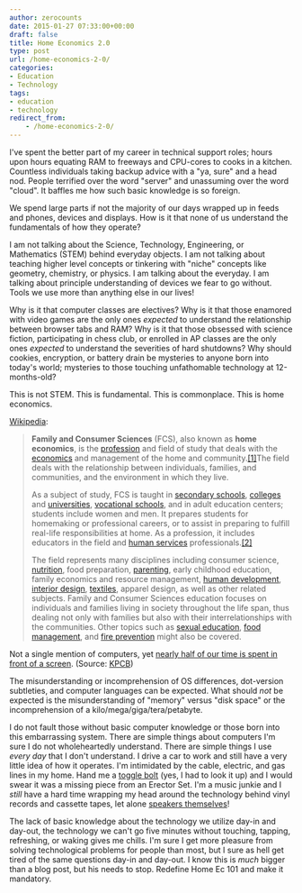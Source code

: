 ```yaml
---
author: zerocounts
date: 2015-01-27 07:33:00+00:00
draft: false
title: Home Economics 2.0
type: post
url: /home-economics-2-0/
categories:
- Education
- Technology
tags:
- education
- technology
redirect_from:
    - /home-economics-2-0/
---
```


I've spent the better part of my career in technical support roles; hours upon hours equating RAM to freeways and CPU-cores to cooks in a kitchen. Countless individuals taking backup advice with a "ya, sure" and a head nod. People terrified over the word "server" and unassuming over the word "cloud". It baffles me how such basic knowledge is so foreign.

We spend large parts if not the majority of our days wrapped up in feeds and phones, devices and displays. How is it that none of us understand the fundamentals of how they operate?

I am not talking about the Science, Technology, Engineering, or Mathematics (STEM) behind everyday objects. I am not talking about teaching higher level concepts or tinkering with "niche" concepts like geometry, chemistry, or physics. I am talking about the everyday. I am talking about principle understanding of devices we fear to go without. Tools we use more than anything else in our lives!

Why is it that computer classes are electives? Why is it that those enamored with video games are the only ones _expected_ to understand the relationship between browser tabs and RAM? Why is it that those obsessed with science fiction, participating in chess club, or enrolled in AP classes are the only ones _expected_ to understand the severities of hard shutdowns? Why should cookies, encryption, or battery drain be mysteries to anyone born into today's world; mysteries to those touching unfathomable technology at 12-months-old?

This is not STEM. This is fundamental. This is commonplace. This is home economics.

[Wikipedia](http://en.wikipedia.org/wiki/Family_and_consumer_science):

> **Family and Consumer Sciences** (FCS), also known as **home economics**, is the [profession](http://en.wikipedia.org/wiki/Profession) and field of study that deals with the [economics](http://en.wikipedia.org/wiki/Economics) and management of the home and community.[[1]](http://en.wikipedia.org/wiki/Family_and_consumer_science#cite_note-1)The field deals with the relationship between individuals, families, and communities, and the environment in which they live.
>
> As a subject of study, FCS is taught in [secondary schools](http://en.wikipedia.org/wiki/Secondary_school), [colleges](http://en.wikipedia.org/wiki/College) and [universities](http://en.wikipedia.org/wiki/University), [vocational schools](http://en.wikipedia.org/wiki/Vocational_school), and in adult education centers; students include women and men. It prepares students for homemaking or professional careers, or to assist in preparing to fulfill real-life responsibilities at home. As a profession, it includes educators in the field and [human services](http://en.wikipedia.org/wiki/Human_services) professionals.[[2]](http://en.wikipedia.org/wiki/Family_and_consumer_science#cite_note-faq-2)
>
> The field represents many disciplines including consumer science, [nutrition](http://en.wikipedia.org/wiki/Nutrition), food preparation, [parenting](http://en.wikipedia.org/wiki/Parenting), early childhood education, family economics and resource management, [human development](http://en.wikipedia.org/wiki/Human_development_(biology)), [interior design](http://en.wikipedia.org/wiki/Interior_design), [textiles](http://en.wikipedia.org/wiki/Textiles), apparel design, as well as other related subjects. Family and Consumer Sciences education focuses on individuals and families living in society throughout the life span, thus dealing not only with families but also with their interrelationships with the communities. Other topics such as [sexual education](http://en.wikipedia.org/wiki/Sexual_education), [food management](http://en.wikipedia.org/w/index.php?title=Food_management&action=edit&redlink=1), and [fire prevention](http://en.wikipedia.org/wiki/Fire_prevention) might also be covered.

Not a single mention of computers, yet [nearly half of our time is spent in front of a screen](http://bgr.com/2014/05/29/smartphone-computer-usage-study-chart/). (Source: [KPCB](http://www.kpcb.com/internet-trends))

The misunderstanding or incomprehension of OS differences, dot-version subtleties, and computer languages can be expected. What should _not_ be expected is the misunderstanding of "memory" versus "disk space" or the incomprehension of a kilo/mega/giga/tera/petabyte.

I do not fault those without basic computer knowledge or those born into this embarrassing system. There are simple things about computers I'm sure I do not wholeheartedly understand. There are simple things I use _every day_ that I don't understand. I drive a car to work and still have a very little idea of how it operates. I'm intimidated by the cable, electric, and gas lines in my home. Hand me a [toggle bolt](http://en.wikipedia.org/wiki/Toggle_bolt) (yes, I had to look it up) and I would swear it was a missing piece from an Erector Set. I'm a music junkie and I _still_ have a hard time wrapping my head around the technology behind vinyl records and cassette tapes, let alone [speakers themselves](http://animagraffs.com/loudspeaker/)!

The lack of basic knowledge about the technology we utilize day-in and day-out, the technology we can't go five minutes without touching, tapping, refreshing, or waking gives me chills. I'm sure I get more pleasure from solving technological problems for people than most, but I sure as hell get tired of the same questions day-in and day-out. I know this is _much_ bigger than a blog post, but his needs to stop. Redefine Home Ec 101 and make it mandatory.